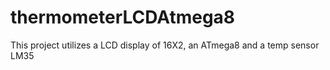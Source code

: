 # thermometerLCDAtmega8
This project utilizes a LCD display of 16X2, an ATmega8 and a temp sensor LM35 
